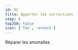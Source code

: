 ```yaml
---
id: 6C
title: Apporter les corrections
step: 6
top250: false
icon: ['fas', 'wrench']
---
```


Réparer les anomalies
